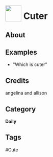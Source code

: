 # <img src="https://raw.githack.com/FortAwesome/Font-Awesome/master/svgs/solid/dog.svg" card_color="#3D34EB" width="50" height="50" style="vertical-align:bottom"/> Cuter


## About


## Examples
* "Which is cuter"

## Credits
angelina and allison

## Category
**Daily**

## Tags
#Cute

